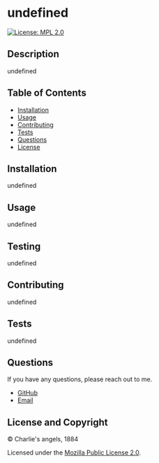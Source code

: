 # undefined

[![License: MPL 2.0](https://img.shields.io/badge/License-MPL%202.0-brightgreen.svg)](https://opensource.org/licenses/MPL-2.0)

## Description

undefined


## Table of Contents 
- [Installation](#installation)
- [Usage](#usage)
- [Contributing](#contributing)
- [Tests](#tests)
- [Questions](#questions)
- [License](#license)

## Installation

undefined

## Usage

undefined

## Testing

undefined

## Contributing

undefined

## Tests

undefined

## Questions

If you have any questions, please reach out to me.

- [GitHub](#undefined)
- [Email](#undefined)

## License and Copyright

 © Charlie's angels, 1884

Licensed under the [Mozilla Public License 2.0](LICENSE).



